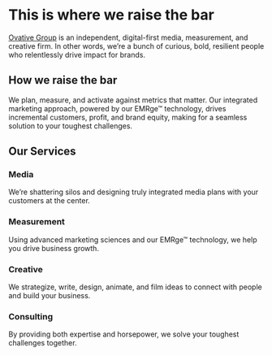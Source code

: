 # This is where we raise the bar
[Ovative Group](https://www.ovative.com) is an independent, digital-first media, measurement, and creative firm. In other words, we’re a bunch of curious, bold, resilient people who relentlessly drive impact for brands.

## How we raise the bar
We plan, measure, and activate against metrics that matter. Our integrated marketing approach, powered by our EMRge™ technology, drives incremental customers, profit, and brand equity, making for a seamless solution to your toughest challenges.

## Our Services
### Media
We’re shattering silos and designing truly integrated media plans with your customers at the center.

### Measurement
Using advanced marketing sciences and our EMRge™ technology, we help you drive business growth.

### Creative
We strategize, write, design, animate, and film ideas to connect with people and build your business.

### Consulting
By providing both expertise and horsepower, we solve your toughest challenges together.
